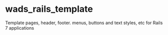 # wads_rails_template
Template pages, header, footer. menus, buttons and text styles, etc for Rails 7 applications
